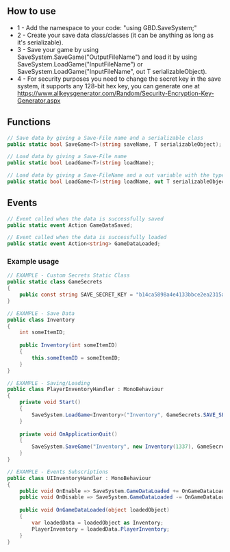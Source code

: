 ## How to use
* 1 - Add the namespace to your code: "using GBD.SaveSystem;"  
* 2 - Create your save data class/classes (it can be anything as long as it's serializable).  
* 3 - Save your game by using SaveSystem.SaveGame<T>("OutputFileName") and load it by using SaveSystem.LoadGame<T>("InputFileName") or SaveSystem.LoadGame("InputFileName", out T serializableObject).  
* 4 - For security purposes you need to change the secret key in the save system, it supports any 128-bit hex key, you can generate one at https://www.allkeysgenerator.com/Random/Security-Encryption-Key-Generator.aspx  
  
## Functions
```cs
// Save data by giving a Save-File name and a serializable class
public static bool SaveGame<T>(string saveName, T serializableObject);

// Load data by giving a Save-File name
public static bool LoadGame<T>(string loadName);

// Load data by giving a Save-FileName and a out variable with the type of your serializable class
public static bool LoadGame<T>(string loadName, out T serializableObject);
```  
  
## Events
```cs
// Event called when the data is successfully saved
public static event Action GameDataSaved;

// Event called when the data is successfully loaded
public static event Action<string> GameDataLoaded;
```  
  
### Example usage
```cs
// EXAMPLE - Custom Secrets Static Class
public static class GameSecrets
{
	public const string SAVE_SECRET_KEY = "b14ca5898a4e4133bbce2ea2315a1916";
}

// EXAMPLE - Save Data
public class Inventory
{
	int someItemID;
	
	public Inventory(int someItemID)
	{
		this.someItemID = someItemID;
	}
}

// EXAMPLE - Saving/Loading
public class PlayerInventoryHandler : MonoBehaviour
{
	private void Start()
	{
		SaveSystem.LoadGame<Inventory>("Inventory", GameSecrets.SAVE_SECRET_KEY);
	}
	
	private void OnApplicationQuit()
	{
		SaveSystem.SaveGame("Inventory", new Inventory(1337), GameSecrets.SAVE_SECRET_KEY);
	}
}

// EXAMPLE - Events Subscriptions
public class UIInventoryHandler : MonoBehaviour
{
	public void OnEnable => SaveSystem.GameDataLoaded += OnGameDataLoaded;
	public void OnDisable => SaveSystem.GameDataLoaded -= OnGameDataLoaded;
	
	public void OnGameDataLoaded(object loadedObject)
	{
		var loadedData = loadedObject as Inventory;
		PlayerInventory = loadedData.PlayerInventory;
	}
}
```  

